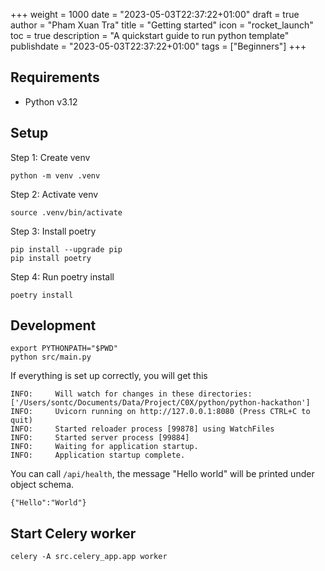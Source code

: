 +++
weight = 1000
date = "2023-05-03T22:37:22+01:00"
draft = true
author = "Pham Xuan Tra"
title = "Getting started"
icon = "rocket_launch"
toc = true
description = "A quickstart guide to run python template"
publishdate = "2023-05-03T22:37:22+01:00"
tags = ["Beginners"]
+++

## Requirements

- Python v3.12

## Setup

Step 1: Create venv

```
python -m venv .venv
```

Step 2: Activate venv

```
source .venv/bin/activate
```

Step 3: Install poetry

```
pip install --upgrade pip
pip install poetry
```

Step 4: Run poetry install

```
poetry install
```

## Development

```
export PYTHONPATH="$PWD"
python src/main.py 
```

If everything is set up correctly, you will get this
```
INFO:     Will watch for changes in these directories: ['/Users/sontc/Documents/Data/Project/C0X/python/python-hackathon']
INFO:     Uvicorn running on http://127.0.0.1:8080 (Press CTRL+C to quit)
INFO:     Started reloader process [99878] using WatchFiles
INFO:     Started server process [99884]
INFO:     Waiting for application startup.
INFO:     Application startup complete.    
```

You can call `/api/health`, the message "Hello world" will be printed under object schema.

```
{"Hello":"World"}
```

## Start Celery worker
```shell
celery -A src.celery_app.app worker
```
